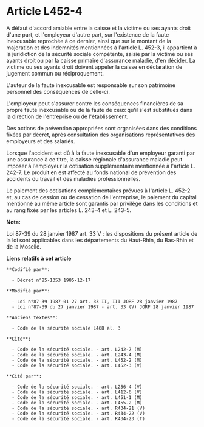 # Article L452-4

A défaut d'accord amiable entre la caisse et la victime ou ses ayants droit d'une part, et l'employeur d'autre part, sur
l'existence de la faute inexcusable reprochée à ce dernier, ainsi que sur le montant de la majoration et des indemnités
mentionnées à l'article L. 452-3, il appartient à la juridiction de la sécurité sociale compétente, saisie par la victime ou
ses ayants droit ou par la caisse primaire d'assurance maladie, d'en décider. La victime ou ses ayants droit doivent appeler
la caisse en déclaration de jugement commun ou réciproquement. 

L'auteur de la faute inexcusable est responsable sur son patrimoine personnel des conséquences de celle-ci.

L'employeur peut s'assurer contre les conséquences financières de sa propre faute inexcusable ou de la faute de ceux qu'il
s'est substitués dans la direction de l'entreprise ou de l'établissement.

Des actions de prévention appropriées sont organisées dans des conditions fixées par décret, après consultation des
organisations représentatives des employeurs et des salariés.

Lorsque l'accident est dû à la faute inexcusable d'un employeur garanti par une assurance à ce titre, la caisse régionale
d'assurance maladie peut imposer à l'employeur la cotisation supplémentaire mentionnée à l'article L. 242-7. Le produit en
est affecté au fonds national de prévention des accidents du travail et des maladies professionnelles.

Le paiement des cotisations complémentaires prévues à l'article L. 452-2 et, au cas de cession ou de cessation de
l'entreprise, le paiement du capital mentionné au même article sont garantis par privilège dans les conditions et au rang
fixés par les articles L. 243-4 et L. 243-5.

**Nota:**

Loi 87-39 du 28 janvier 1987 art. 33 V : les dispositions du présent article de la loi sont applicables dans les départements
du Haut-Rhin, du Bas-Rhin et de la Moselle.

**Liens relatifs à cet article**

	**Codifié par**:

	  - Décret n°85-1353 1985-12-17

	**Modifié par**:

	  - Loi n°87-39 1987-01-27 art. 33 II, III JORF 28 janvier 1987
	  - Loi n°87-39 du 27 janvier 1987 - art. 33 (V) JORF 28 janvier 1987

	**Anciens textes**:

	  - Code de la sécurité sociale L468 al. 3

	**Cite**:

	  - Code de la sécurité sociale. - art. L242-7 (M)
	  - Code de la sécurité sociale. - art. L243-4 (M)
	  - Code de la sécurité sociale. - art. L452-2 (M)
	  - Code de la sécurité sociale. - art. L452-3 (V)

	**Cité par**:

	  - Code de la sécurité sociale. - art. L256-4 (V)
	  - Code de la sécurité sociale. - art. L412-6 (V)
	  - Code de la sécurité sociale. - art. L451-1 (M)
	  - Code de la sécurité sociale. - art. L455-2 (M)
	  - Code de la sécurité sociale. - art. R434-21 (V)
	  - Code de la sécurité sociale. - art. R434-22 (V)
	  - Code de la sécurité sociale. - art. R434-23 (T)
